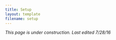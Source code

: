 ```yaml
---
title: Setup
layout: template
filename: setup 
--- 
```


*This page is under construction. Last edited 7/28/16*
